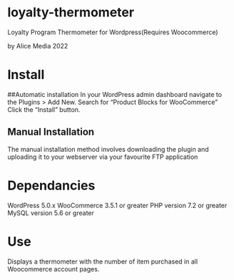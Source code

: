 # loyalty-thermometer
Loyalty Program Thermometer for Wordpress(Requires Woocommerce) 

by Alice Media 2022

# Install

##Automatic installation
In your WordPress admin dashboard navigate to the Plugins > Add New.
Search for “Product Blocks for WooCommerce”
Click the “Install” button.


## Manual Installation
The manual installation method involves downloading the plugin and uploading it to your webserver via your favourite FTP application

# Dependancies

WordPress 5.0.x
WooCommerce 3.5.1 or greater
PHP version 7.2 or greater
MySQL version 5.6 or greater


# Use

Displays a thermometer with the number of item purchased in all Woocommerce account pages.
